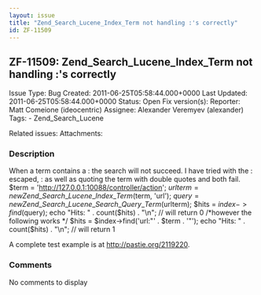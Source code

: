 ```yaml
---
layout: issue
title: "Zend_Search_Lucene_Index_Term not handling :'s correctly"
id: ZF-11509
---
```


ZF-11509: Zend\_Search\_Lucene\_Index\_Term not handling :'s correctly
----------------------------------------------------------------------

 Issue Type: Bug Created: 2011-06-25T05:58:44.000+0000 Last Updated: 2011-06-25T05:58:44.000+0000 Status: Open Fix version(s): 
 Reporter:  Matt Comeione (ideocentric)  Assignee:  Alexander Veremyev (alexander)  Tags: - Zend\_Search\_Lucene
 
 Related issues: 
 Attachments: 
### Description

When a term contains a : the search will not succeed. I have tried with the : escaped, : as well as quoting the term with double quotes and both fail. $term = '<http://127.0.0.1:10088/controller/action>'; $urlterm = new Zend\_Search\_Lucene\_Index\_Term($term, 'url'); $query = new Zend\_Search\_Lucene\_Search\_Query\_Term($urlterm); $hits = $index->find($query); echo "Hits: " . count($hits) . "\\n"; // will return 0 /\*however the following works \*/ $hits = $index->find('url:"' . $term . '"'); echo "Hits: " . count($hits) . "\\n"; // will return 1

A complete test example is at <http://pastie.org/2119220>.

 

 

### Comments

No comments to display
